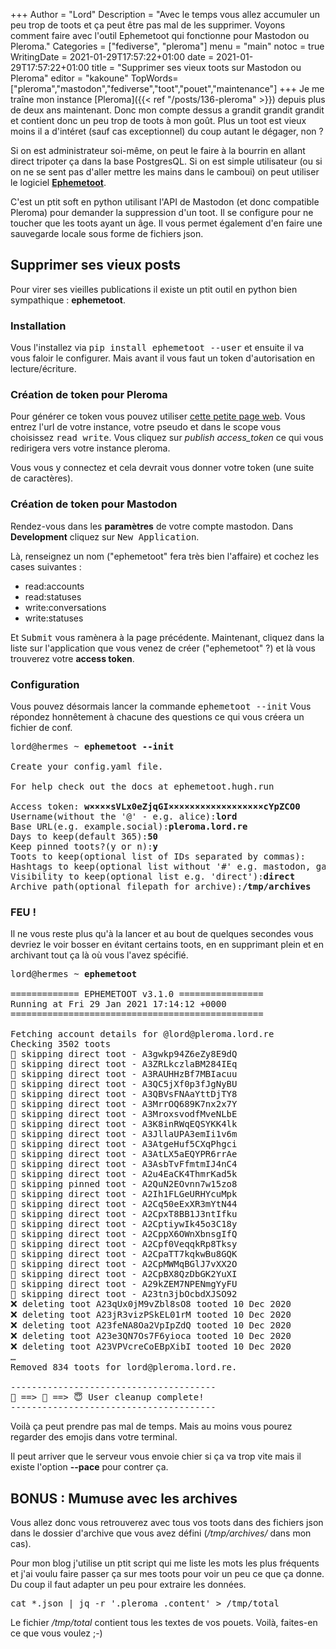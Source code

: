 +++
Author = "Lord"
Description = "Avec le temps vous allez accumuler un peu trop de toots et ça peut être pas mal de les supprimer. Voyons comment faire avec l'outil Ephemetoot qui fonctionne pour Mastodon ou Pleroma."
Categories = ["fediverse", "pleroma"]
menu = "main"
notoc = true
WritingDate = 2021-01-29T17:57:22+01:00
date = 2021-01-29T17:57:22+01:00
title = "Supprimer ses vieux toots sur Mastodon ou Pleroma"
editor = "kakoune"
TopWords=["pleroma","mastodon","fediverse","toot","pouet","maintenance"]
+++
Je me traîne mon instance [Pleroma]({{< ref "/posts/136-pleroma" >}}) depuis plus de deux ans maintenant.
Donc mon compte dessus a grandit grandit grandit et contient donc un peu trop de toots à mon goût.
Plus un toot est vieux moins il a d'intéret (sauf cas exceptionnel) du coup autant le dégager, non ?

Si on est administrateur soi-même, on peut le faire à la bourrin en allant direct tripoter ça dans la base PostgresQL.
Si on est simple utilisateur (ou si on ne se sent pas d'aller mettre les mains dans le camboui) on peut utiliser le logiciel [**Ephemetoot**](https://ephemetoot.hugh.run/).

C'est un ptit soft en python utilisant l'API de Mastodon (et donc compatible Pleroma) pour demander la suppression d'un toot.
Il se configure pour ne toucher que les toots ayant un âge.
Il vous permet également d'en faire une sauvegarde locale sous forme de fichiers json.

## Supprimer ses vieux posts
Pour virer ses vieilles publications il existe un ptit outil en python bien sympathique : **ephemetoot**.

### Installation
Vous l'installez via <kbd>pip install ephemetoot --user</kbd> et ensuite il va vous faloir le configurer.
Mais avant il vous faut un token d'autorisation en lecture/écriture.

### Création de token pour Pleroma
Pour générer ce token vous pouvez utiliser [cette petite page web](https://tools.splat.soy/pleroma-access-token/).
Vous entrez l'url de votre instance, votre pseudo et dans le scope vous choisissez <kbd>read write</kbd>.
Vous cliquez sur *publish access_token* ce qui vous redirigera vers votre instance pleroma.

Vous vous y connectez et cela devrait vous donner votre token (une suite de caractères).

### Création de token pour Mastodon
Rendez-vous dans les **paramètres** de votre compte mastodon.
Dans **Development** cliquez sur <kbd>New Application</kbd>.

Là, renseignez un nom ("ephemetoot" fera très bien l'affaire) et cochez les cases suivantes :
  - read:accounts
  - read:statuses
  - write:conversations
  - write:statuses

Et <kbd>Submit</kbd> vous ramènera à la page précédente.
Maintenant, cliquez dans la liste sur l'application que vous venez de créer ("ephemetoot" ?) et là vous trouverez votre **access token**. 

### Configuration
Vous pouvez désormais lancer la commande <kbd>ephemetoot --init</kbd>
Vous répondez honnêtement à chacune des questions ce qui vous créera un fichier de conf.

<pre>
lord@hermes ~ <strong>ephemetoot --init</strong>

Create your config.yaml file.

For help check out the docs at ephemetoot.hugh.run

Access token: <strong>w××××sVLx0eZjqGI××××××××××××××××××cYpZCO0</strong>
Username(without the '@' - e.g. alice):<strong>lord</strong>
Base URL(e.g. example.social):<strong>pleroma.lord.re</strong>
Days to keep(default 365):<strong>50</strong>
Keep pinned toots?(y or n):<strong>y</strong>
Toots to keep(optional list of IDs separated by commas):
Hashtags to keep(optional list without '#' e.g. mastodon, gardening, cats):
Visibility to keep(optional list e.g. 'direct'):<strong>direct</strong>
Archive path(optional filepath for archive):<strong>/tmp/archives</strong>
</pre>

### FEU !
Il ne vous reste plus qu'à la lancer et au bout de quelques secondes vous devriez le voir bosser en évitant certains toots, en en supprimant plein et en archivant tout ça là où vous l'avez spécifié.


<pre>
lord@hermes ~ <strong>ephemetoot</strong>

============= EPHEMETOOT v3.1.0 ================
Running at Fri 29 Jan 2021 17:14:12 +0000
================================================

Fetching account details for @lord@pleroma.lord.re
Checking 3502 toots
👀 skipping direct toot - A3gwkp94Z6eZy8E9dQ
👀 skipping direct toot - A3ZRLkczlaBM284IEq
👀 skipping direct toot - A3RAUHHzBf7MBIacuu
👀 skipping direct toot - A3QC5jXf0p3fJgNyBU
👀 skipping direct toot - A3QBVsFNAaYttDjTY8
👀 skipping direct toot - A3MrrOQ689K7nx2x7Y
👀 skipping direct toot - A3MroxsvodfMveNLbE
👀 skipping direct toot - A3K8inRWqEQSYKK4lk
👀 skipping direct toot - A3JllaUPA3emIi1v6m
👀 skipping direct toot - A3AtgeHuf5CXqPhgci
👀 skipping direct toot - A3AtLX5aEQYPR6rrAe
👀 skipping direct toot - A3AsbTvFfmtmIJ4nC4
👀 skipping direct toot - A2u4EaCK4ThmrKad5k
📌 skipping pinned toot - A2QuN2EOvnn7w15zo8
👀 skipping direct toot - A2Ih1FLGeURHYcuMpk
👀 skipping direct toot - A2Cq50eExXR3mYtN44
👀 skipping direct toot - A2CpxT8BB1J3ntIfku
👀 skipping direct toot - A2CptiywIk45o3C18y
👀 skipping direct toot - A2CppX6OWnXbnsgIfQ
👀 skipping direct toot - A2Cpf0VeqqkRp8Tksy
👀 skipping direct toot - A2CpaTT7kqkwBu8GQK
👀 skipping direct toot - A2CpMWMqBGlJ7vXX2O
👀 skipping direct toot - A2CpBX8QzDbGK2YuXI
👀 skipping direct toot - A29kZEM7NPENmgYyFU
👀 skipping direct toot - A23tn3jbOcbdXJSO92
❌ deleting toot A23qUx0jM9vZbl8sO8 tooted 10 Dec 2020
❌ deleting toot A23jR3vizPSkEL01rM tooted 10 Dec 2020
❌ deleting toot A23feNA8Oa2VpIpZdQ tooted 10 Dec 2020
❌ deleting toot A23e3QN7Os7F6yioca tooted 10 Dec 2020
❌ deleting toot A23VPVcreCoEBpXibI tooted 10 Dec 2020
…
Removed 834 toots for lord@pleroma.lord.re.

---------------------------------------
🥳 ==> 🧼 ==> 😇 User cleanup complete!
---------------------------------------
</pre>

Voilà ça peut prendre pas mal de temps.
Mais au moins vous pourez regarder des emojis dans votre terminal.

Il peut arriver que le serveur vous envoie chier si ça va trop vite mais il existe l'option **--pace** pour contrer ça.

## BONUS : Mumuse avec les archives
Vous allez donc vous retrouverez avec tous vos toots dans des fichiers json dans le dossier d'archive que vous avez défini (*/tmp/archives/* dans mon cas).

Pour mon blog j'utilise un ptit script qui me liste les mots les plus fréquents et j'ai voulu faire passer ça sur mes toots pour voir un peu ce que ça donne.
Du coup il faut adapter un peu pour extraire les données.

<kbd>cat *.json | jq -r '.pleroma .content' > /tmp/total</kbd>

Le fichier */tmp/total* contient tous les textes de vos pouets.
Voilà, faites-en ce que vous voulez ;-)

